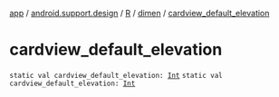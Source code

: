 [app](../../../index.md) / [android.support.design](../../index.md) / [R](../index.md) / [dimen](index.md) / [cardview_default_elevation](./cardview_default_elevation.md)

# cardview_default_elevation

`static val cardview_default_elevation: `[`Int`](https://kotlinlang.org/api/latest/jvm/stdlib/kotlin/-int/index.html)
`static val cardview_default_elevation: `[`Int`](https://kotlinlang.org/api/latest/jvm/stdlib/kotlin/-int/index.html)